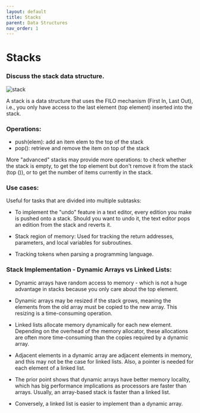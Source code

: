 ```yaml
---
layout: default
title: Stacks
parent: Data Structures
nav_order: 1
---
```


# Stacks

### Discuss the stack data structure. 

![stack](../img/stack.jpg)

A stack is a data structure that uses the FILO mechanism (First In, Last Out), i.e., you only have access to the last element (top element) inserted into the stack.

### Operations:
  
* push(elem): add an item elem to the top of the stack
* pop(): retrieve and remove the item on top of the stack

More "advanced" stacks may provide more operations: to check whether the stack is
empty, to get the top element but don't remove it from the stack (top ()), or to get
the number of items currently in the stack.

### Use cases:

Useful for tasks that are divided into multiple subtasks:

* To implement the "undo" feature in a text editor, every edition you make is pushed
onto a stack. Should you want to undo it, the text editor pops an edition from the
stack and reverts it.

* Stack region of memory: Used for tracking the return addresses, parameters, and
local variables for subroutines.

* Tracking tokens when parsing a programming language.

### Stack Implementation - Dynamic Arrays vs Linked Lists:

* Dynamic arrays have random access to memory - which is not a huge advantage in
stacks because you only care about the top element.

* Dynamic arrays may be resized if the stack grows, meaning the elements from the old
array must be copied to the new array. This resizing is a time-consuming operation.

* Linked lists allocate memory dynamically for each new element. Depending on the
overhead of the memory allocator, these allocations are often more time-consuming than
the copies required by a dynamic array.

* Adjacent elements in a dynamic array are adjacent elements in memory, and this may
not be the case for linked lists. Also, a pointer is needed for each element of a
linked list.

* The prior point shows that dynamic arrays have better memory locality, which has big
performance implications as processors are faster than arrays. Usually, an array-based
stack is faster than a linked list.

* Conversely, a linked list is easier to implement than a dynamic array.
